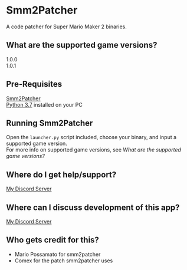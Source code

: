 # Smm2Patcher
A code patcher for Super Mario Maker 2 binaries.

## What are the supported game versions?
1.0.0  
1.0.1

## Pre-Requisites
[Smm2Patcher](https://github.com/MarioPossamato/smm2patcher/archive/master.zip)  
[Python 3.7](https://www.python.org/downloads/release/python-370/) installed on your PC

## Running Smm2Patcher
Open the `launcher.py` script included, choose your binary, and input a supported game version.  
For more info on supported game versions, see *What are the supported game versions?*

## Where do I get help/support?
[My Discord Server](https://discord.gg/8wx8uQF)

## Where can I discuss development of this app?
[My Discord Server](https://discord.gg/8wx8uQF)

## Who gets credit for this?
* Mario Possamato for smm2patcher
* Comex for the patch smm2patcher uses
